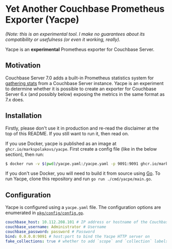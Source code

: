 # Yet Another Couchbase Prometheus Exporter (Yacpe)

*(Note: this is an experimental tool. I make no guarantees about its compatibility or usefulness (or even it working, really).*

Yacpe is an **experimental** Prometheus exporter for Couchbase Server.

## Motivation

Couchbase Server 7.0 adds a built-in Prometheus statistics system for [gathering stats](https://docs.couchbase.com/server/current/learn/security/roles.html#external-stats-reader) from a Couchbase Server instance. Yacpe is an experiment to determine whether it is possible to create an exporter for Couchbase Server 6.x (and possibly below) exposing the metrics in the same format as 7.x does.

## Installation

Firstly, please don't use it in production and re-read the disclaimer at the top of this README. If you still want to run it, then read on.

If you use Docker, yacpe is published as an image at `ghcr.io/markspolakovs/yacpe`. First create a config file (like in the below section), then run:

```sh
$ docker run -v $(pwd)/yacpe.yaml:/yacpe.yaml -p 9091:9091 ghcr.io/markspolakovs/yacpe:latest
```

If you don't use Docker, you will need to build it from source using [Go](https://golang.org/doc/install). To run Yacpe, clone this repository and run `go run ./cmd/yacpe/main.go`.

## Configuration

Yacpe is configured using a `yacpe.yaml` file. The configuration options are enumerated in [`pkg/config/config.go`](https://github.com/markspolakovs/yacpe/blob/master/pkg/config/config.go).

```yaml
couchbase_host: 10.112.208.101 # IP address or hostname of the Couchbase Server instance
couchbase_username: Administrator # Username
couchbase_password: password # Password
bind: 0.0.0.0:9091 # host:port to bind the Yacpe HTTP server on
fake_collections: true # whether to add `scope` and `collection` labels (with a value of `_default`) to all metrics that have them in 7.x
```
